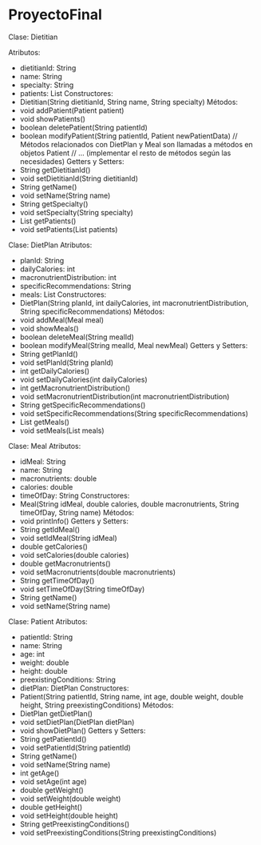 # ProyectoFinal

Clase: Dietitian

Atributos:
- dietitianId: String
- name: String
- specialty: String
- patients: List<Patient>
Constructores:
- Dietitian(String dietitianId, String name, String specialty)
Métodos:
- void addPatient(Patient patient)
- void showPatients()
- boolean deletePatient(String patientId)
- boolean modifyPatient(String patientId, Patient newPatientData)
// Métodos relacionados con DietPlan y Meal son llamadas a métodos en objetos Patient
// ... (implementar el resto de métodos según las necesidades)
Getters y Setters:
- String getDietitianId()
- void setDietitianId(String dietitianId)
- String getName()
- void setName(String name)
- String getSpecialty()
- void setSpecialty(String specialty)
- List<Patient> getPatients()
- void setPatients(List<Patient> patients)

Clase: DietPlan
Atributos:
- planId: String
- dailyCalories: int
- macronutrientDistribution: int
- specificRecommendations: String
- meals: List<Meal>
Constructores:
- DietPlan(String planId, int dailyCalories, int macronutrientDistribution, String specificRecommendations)
Métodos:
- void addMeal(Meal meal)
- void showMeals()
- boolean deleteMeal(String mealId)
- boolean modifyMeal(String mealId, Meal newMeal)
Getters y Setters:
- String getPlanId()
- void setPlanId(String planId)
- int getDailyCalories()
- void setDailyCalories(int dailyCalories)
- int getMacronutrientDistribution()
- void setMacronutrientDistribution(int macronutrientDistribution)
- String getSpecificRecommendations()
- void setSpecificRecommendations(String specificRecommendations)
- List<Meal> getMeals()
- void setMeals(List<Meal> meals)

Clase: Meal
Atributos:
- idMeal: String
- name: String
- macronutrients: double
- calories: double
- timeOfDay: String
Constructores:
- Meal(String idMeal, double calories, double macronutrients, String timeOfDay, String name)
Métodos:
- void printInfo()
Getters y Setters:
- String getIdMeal()
- void setIdMeal(String idMeal)
- double getCalories()
- void setCalories(double calories)
- double getMacronutrients()
- void setMacronutrients(double macronutrients)
- String getTimeOfDay()
- void setTimeOfDay(String timeOfDay)
- String getName()
- void setName(String name)

Clase: Patient
Atributos:
- patientId: String
- name: String
- age: int
- weight: double
- height: double
- preexistingConditions: String
- dietPlan: DietPlan
Constructores:
- Patient(String patientId, String name, int age, double weight, double height, String preexistingConditions)
Métodos:
- DietPlan getDietPlan()
- void setDietPlan(DietPlan dietPlan)
- void showDietPlan()
Getters y Setters:
- String getPatientId()
- void setPatientId(String patientId)
- String getName()
- void setName(String name)
- int getAge()
- void setAge(int age)
- double getWeight()
- void setWeight(double weight)
- double getHeight()
- void setHeight(double height)
- String getPreexistingConditions()
- void setPreexistingConditions(String preexistingConditions)
